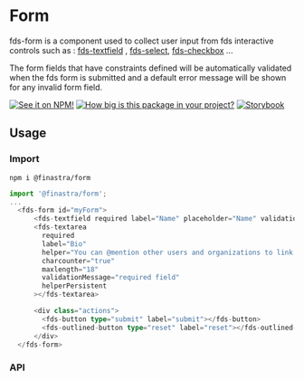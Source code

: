 # Form

fds-form is a component used to collect user input from fds interactive controls such as : [fds-textfield](https://finastra.github.io/finastra-design-system/?path=/docs/forms-textfield--default) , [fds-select](https://finastra.github.io/finastra-design-system/?path=/docs/forms-select--default), [fds-checkbox](https://finastra.github.io/finastra-design-system/?path=/docs/forms-checkbox--default) ...

The form fields that have constraints defined will be automatically validated when the fds form is submitted and a default error message will be shown for any invalid form field.

[![See it on NPM!](https://img.shields.io/npm/v/@finastra/form?style=for-the-badge)](https://www.npmjs.com/package/@finastra/form)
[![How big is this package in your project?](https://img.shields.io/bundlephobia/minzip/@finastra/form?style=for-the-badge)](https://bundlephobia.com/result?p=@finastra/form')
[![Storybook](https://shields.io/badge/-Play%20with%20this%20web%20component-2a0481?logo=storybook&style=for-the-badge)](https://finastra.github.io/finastra-design-system/?path=/story/components-form--default)

## Usage

### Import

```
npm i @finastra/form
```

```ts
import '@finastra/form';
...
  <fds-form id="myForm">
      <fds-textfield required label="Name" placeholder="Name" validationMessage="required field"></fds-textfield>
      <fds-textarea
        required
        label="Bio"
        helper="You can @mention other users and organizations to link to them."
        charcounter="true"
        maxlength="18"
        validationMessage="required field"
        helperPersistent
      ></fds-textarea>

      <div class="actions">
        <fds-button type="submit" label="submit"></fds-button>
        <fds-outlined-button type="reset" label="reset"></fds-outlined-button>
      </div>
  </fds-form>
```

### API

<!-- DOC -->
<!-- /DOC -->
